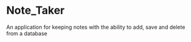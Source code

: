 # Note_Taker
An application for keeping notes with the ability to add, save and delete from a database
